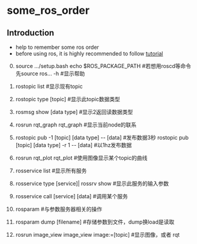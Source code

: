 # some_ros_order
## Introduction
* help to remember some ros order 
* before using ros, it is highly recommended to follow [tutorial](http://wiki.ros.org/cn/ROS/Tutorials)
0. source .../setup.bash 
   echo $ROS_PACKAGE_PATH #若想用roscd等命令先source
   ros... -h #显示帮助
1. rostopic list #显示现有topic
2. rostopic type [topic] #显示此topic数据类型
3. rosmsg show [data type] #显示2返回读数据类型
4. rosrun rqt_graph rqt_graph #显示当前node的联系
5. rostopic pub -1 [topic] [data type] -- [data] #发布数据3秒
   rostopic pub [topic] [data type] -r 1 -- [data] #以1hz发布数据
6. rosrun rqt_plot rqt_plot #使用图像显示某个topic的曲线
7. rosservice list #显示所有服务
8. rosservice type [service]| rossrv show #显示此服务的输入参数
9. rosservice call [service] [data] #调用某个服务
10. rosparam #与参数服务器相关的操作
11. rosparam dump [filename] #存储参数到文件，dump换load是读取

12. rosrun image_view image_view image:=[topic] #显示图像，或者
    rqt 
